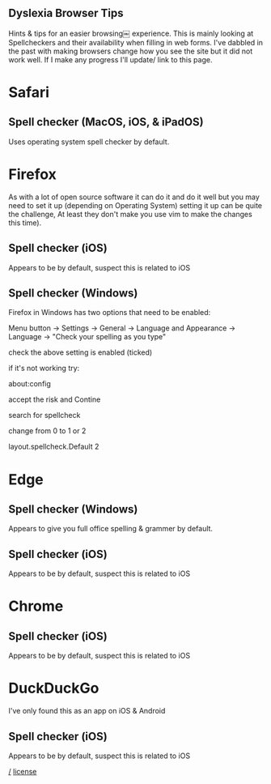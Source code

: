 Dyslexia Browser Tips
---
Hints & tips for an easier browsing￼ experience. This is mainly looking at Spellcheckers and their availability when filling in web forms. I've dabbled in the past with making browsers change how you see the site but it did not work well. If I make any progress I'll update/ link to this page.

# Safari 

## Spell checker (MacOS, iOS, & iPadOS)
Uses operating system spell checker by default.

# Firefox
As with a lot of open source software it can do it and do it well but you may need to set it up (depending on Operating System) setting it up can be quite the challenge, At least they don't make you use vim to make the changes this time).

## Spell checker (iOS)
Appears to be by default, suspect this is related to iOS

## Spell checker (Windows)
Firefox in Windows has two options that need to be enabled:

Menu button -> Settings -> General -> Language and Appearance -> Language -> "Check your spelling as you type"

check the above setting is enabled (ticked)

if it's not working try:

   about:config

accept the risk and Contine

search for spellcheck

change from 0 to 1 or 2

   layout.spellcheck.Default  2

# Edge 

## Spell checker (Windows)
Appears to give you full office spelling & grammer by default.

## Spell checker (iOS)
Appears to be by default, suspect this is related to iOS

# Chrome

## Spell checker (iOS)
Appears to be by default, suspect this is related to iOS

# DuckDuckGo
I've only found this as an app on iOS & Android

## Spell checker (iOS)
Appears to be by default, suspect this is related to iOS

[/](/)
[license](/LICENSE)